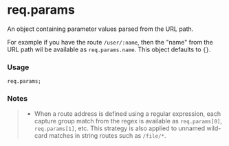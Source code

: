 # req.params

An object containing parameter values parsed from the URL path.

For example if you have the route `/user/:name`, then the "name" from the URL path wil be available as `req.params.name`.  This object defaults to `{}`.


### Usage

```usage
req.params;
```

### Notes
> + When a route address is defined using a regular expression, each capture group match from the regex is available as `req.params[0]`, `req.params[1]`, etc. This strategy is also applied to unnamed wild-card matches in string routes such as `/file/*`.







<docmeta name="displayName" value="req.params">
<docmeta name="pageType" value="property">
